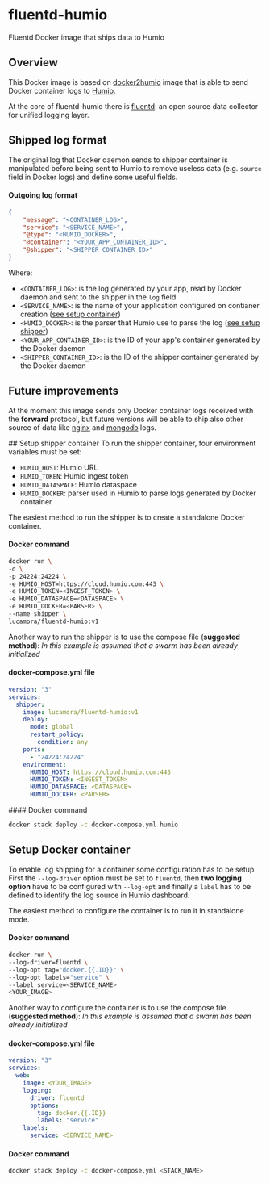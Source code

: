 # fluentd-humio
Fluentd Docker image that ships data to Humio

## Overview
This Docker image is based on [docker2humio](https://github.com/pmech/docker2humio) image that is able to send Docker container logs to [Humio](https://www.humio.com).

At the core of fluentd-humio there is [fluentd](https://www.fluentd.org): an open source data collector for unified logging layer.

## Shipped log format
The original log that Docker daemon sends to shipper container is manipulated before being sent to Humio to remove useless data (e.g. `source` field in Docker logs) and define some useful fields.

#### Outgoing log format
```json
{
	"message": "<CONTAINER_LOG>",
	"service": "<SERVICE_NAME>",
	"@type": "<HUMIO_DOCKER>",
	"@container": "<YOUR_APP_CONTAINER_ID>",
	"@shipper": "<SHIPPER_CONTAINER_ID>"
}
```
Where:
- `<CONTAINER_LOG>`: is the log generated by your app, read by Docker daemon and sent to the shipper in the `log` field
- `<SERVICE_NAME>`: is the name of your application configured on contianer creation ([see setup container](#setup-docker-container))
- `<HUMIO_DOCKER>`: is the parser that Humio use to parse the log ([see setup shipper](#setup-shipper-container))
- `<YOUR_APP_CONTAINER_ID>`: is the ID of your app's container generated by the Docker daemon
- `<SHIPPER_CONTAINER_ID>`: is the ID of the shipper container generated by the Docker daemon

## Future improvements
At the moment this image sends only Docker container logs received with the **forward** protocol, but future versions will be able to ship also other source of data like [nginx](http://nginx.org) and [mongodb](https://www.mongodb.com) logs.

## Setup shipper container
To run the shipper container, four environment variables must be set:
- `HUMIO_HOST`: Humio URL
- `HUMIO_TOKEN`: Humio ingest token
- `HUMIO_DATASPACE`: Humio dataspace
- `HUMIO_DOCKER`: parser used in Humio to parse logs generated by Docker container

The easiest method to run the shipper is to create a standalone Docker container.

#### Docker command
```bash
docker run \
-d \
-p 24224:24224 \
-e HUMIO_HOST=https://cloud.humio.com:443 \
-e HUMIO_TOKEN=<INGEST_TOKEN> \
-e HUMIO_DATASPACE=<DATASPACE> \
-e HUMIO_DOCKER=<PARSER> \
--name shipper \
lucamora/fluentd-humio:v1
```

Another way to run the shipper is to use the compose file (**suggested method**):
*In this example is assumed that a swarm has been already initialized*

#### docker-compose.yml file
```yaml
version: "3"
services:
  shipper:
    image: lucamora/fluentd-humio:v1
    deploy:
      mode: global
      restart_policy:
        condition: any
    ports:
      - "24224:24224"
    environment:
      HUMIO_HOST: https://cloud.humio.com:443
      HUMIO_TOKEN: <INGEST_TOKEN>
      HUMIO_DATASPACE: <DATASPACE>
      HUMIO_DOCKER: <PARSER>
```

#### Docker command
```bash
docker stack deploy -c docker-compose.yml humio
```

## Setup Docker container
To enable log shipping for a container some configuration has to be setup.
First the `--log-driver` option must be set to `fluentd`, then **two logging option** have to be configured with `--log-opt` and finally a `label` has to be defined to identify the log source in Humio dashboard.

The easiest method to configure the container is to run it in standalone mode.

#### Docker command
```bash
docker run \
--log-driver=fluentd \
--log-opt tag="docker.{{.ID}}" \
--log-opt labels="service" \
--label service=<SERVICE_NAME>
<YOUR_IMAGE>
```

Another way to configure the container is to use the compose file (**suggested method**):
*In this example is assumed that a swarm has been already initialized*

#### docker-compose.yml file
```yaml
version: "3"
services:
  web:
    image: <YOUR_IMAGE>
    logging:
      driver: fluentd
      options:
        tag: docker.{{.ID}}
        labels: "service"
    labels:
      service: <SERVICE_NAME>
```

#### Docker command
```bash
docker stack deploy -c docker-compose.yml <STACK_NAME>
```